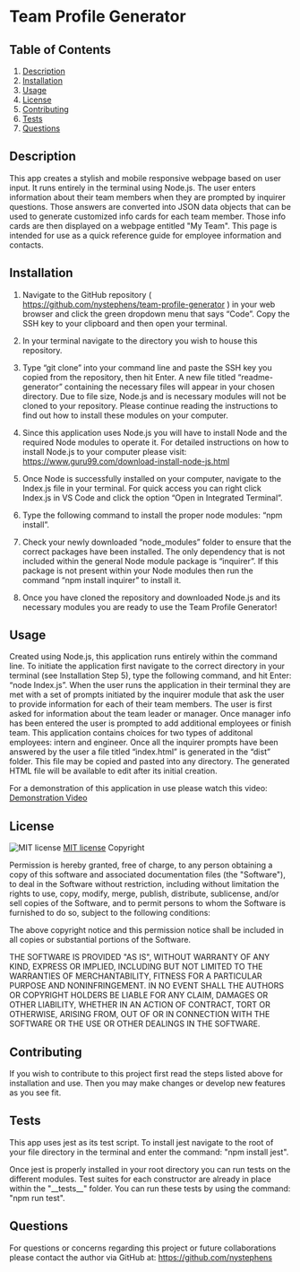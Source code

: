 # Team Profile Generator

## Table of Contents
1. [Description](#description)
2. [Installation](#installation)
3. [Usage](#usage)
4. [License](#license)
5. [Contributing](#contributing)
6. [Tests](#tests)
7. [Questions](#questions)

## Description

This app creates a stylish and mobile responsive webpage based on user input.  It runs entirely in the terminal using Node.js.
The user enters information about their team members when they are prompted by inquirer questions. Those answers are converted into JSON data objects that can be used to generate customized info cards for each team member.  Those info cards are then displayed on a webpage entitled "My Team".  This page is intended for use as a quick reference guide for employee information and contacts.

## Installation

1.  Navigate to the GitHub repository ( https://github.com/nystephens/team-profile-generator ) in your web browser and click the green dropdown menu that says “Code”.  Copy the SSH key to your clipboard and then open your terminal.  

2.  In your terminal navigate to the directory you wish to house this repository.   

3.  Type “git clone” into your command line and paste the SSH key you copied from the repository, then hit Enter.  A new file titled “readme-generator” containing the necessary files will appear in your chosen directory.  Due to file size, Node.js and is necessary  modules will not be cloned to your repository.  Please continue reading the instructions to find out how to install these modules on your computer.  

4.  Since this application uses Node.js you will have to install Node and the required Node modules to operate it.  For detailed instructions on how  to install Node.js to your computer please visit: https://www.guru99.com/download-install-node-js.html  

5.  Once Node is successfully installed on your computer, navigate to the Index.js file in your terminal.  For quick access you can right click Index.js in VS Code and click the option “Open in Integrated Terminal”. 

6.  Type the following command to install the proper node modules: “npm install”.  

7.  Check your newly downloaded “node_modules” folder to ensure that the correct packages have been installed.  The only dependency that is not included within the general Node module package is “inquirer”.  If this package is not present within your Node modules then run the command “npm install inquirer” to install it.  

8.  Once you have cloned the repository and downloaded Node.js and its necessary modules you are ready to use the Team Profile Generator!  

## Usage

Created using Node.js, this application runs entirely within the command line.  To initiate the application first navigate to the correct directory in your terminal (see Installation Step 5), type the following command, and hit Enter:  “node Index.js”.  When the user runs the application in their terminal they are met with a set of prompts initiated by the inquirer module that ask the user to provide information for each of their team members.  The user is first asked for information about the team leader or manager.  Once manager info has been entered the user is prompted to add additional employees or finish team.  This application contains choices for two types of additonal employees: intern and engineer.  Once all the inquirer prompts have been answered by the user a file titled “index.html” is generated in the “dist” folder.  This file may be copied and pasted into any directory.  The generated HTML file will be available to edit after its initial creation. 

For a demonstration of this application in use please watch this video:
[Demonstration Video]()

## License

![MIT license](https://img.shields.io/badge/license-MIT-brightgreen)
[MIT license](https://opensource.org/licenses/MIT)
Copyright <YEAR> <COPYRIGHT HOLDER>

Permission is hereby granted, free of charge, to any person obtaining a copy of this software and associated documentation files (the "Software"), to deal in the Software without restriction, including without limitation the rights to use, copy, modify, merge, publish, distribute, sublicense, and/or sell copies of the Software, and to permit persons to whom the Software is furnished to do so, subject to the following conditions:

The above copyright notice and this permission notice shall be included in all copies or substantial portions of the Software.

THE SOFTWARE IS PROVIDED "AS IS", WITHOUT WARRANTY OF ANY KIND, EXPRESS OR IMPLIED, INCLUDING BUT NOT LIMITED TO THE WARRANTIES OF MERCHANTABILITY, FITNESS FOR A PARTICULAR PURPOSE AND NONINFRINGEMENT. IN NO EVENT SHALL THE AUTHORS OR COPYRIGHT HOLDERS BE LIABLE FOR ANY CLAIM, DAMAGES OR OTHER LIABILITY, WHETHER IN AN ACTION OF CONTRACT, TORT OR OTHERWISE, ARISING FROM, OUT OF OR IN CONNECTION WITH THE SOFTWARE OR THE USE OR OTHER DEALINGS IN THE SOFTWARE.

## Contributing

If you wish to contribute to this project first read the steps listed above for installation and use.  Then you may make changes or develop new features as you see fit.

## Tests

This app uses jest as its test script.  To install jest navigate to the root of your file directory in the terminal and enter the command: "npm install jest".

Once jest is properly installed in your root directory you can run tests on the different modules.  Test suites for each constructor are already in place within the "\_\_tests\_\_" folder.  You can run these tests by using the command: "npm run test".


## Questions
For questions or concerns regarding this project or future collaborations please contact the author via GitHub at:
https://github.com/nystephens
